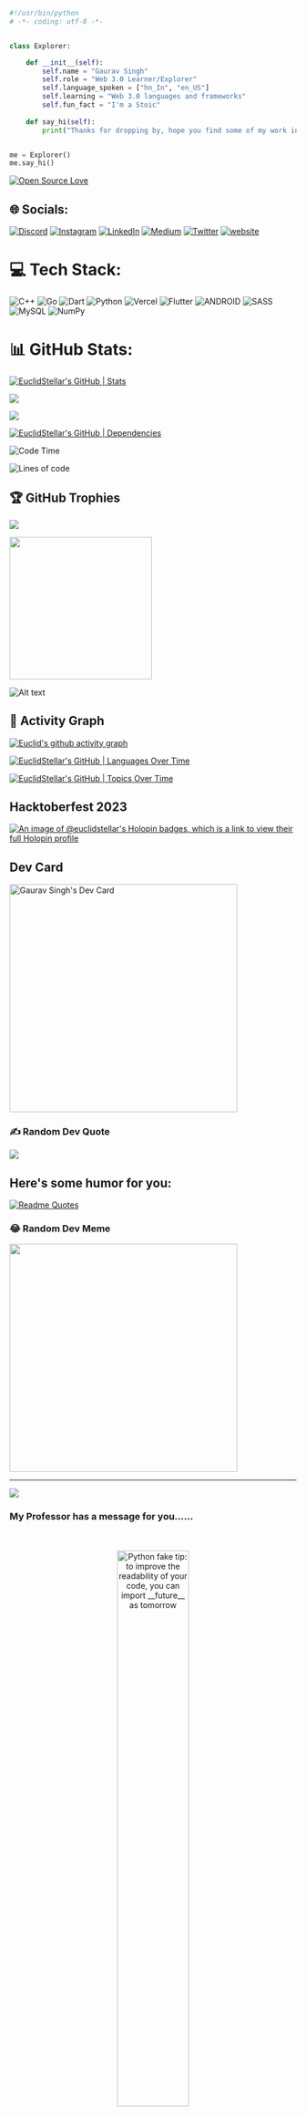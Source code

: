 
<!-- # 💫 About Me:
🌱 I’m currently learning Blockchain technologies and other web 3 frameworks<br><br>🤝 I’m looking for help with StellarX<br><br>💬 Ask me about Kubernetes,Docker and Blockchain<br><br>📫 How to reach me euclidstellar@gmail.com<br><br>⚡ Fun fact I am a Stoic<br><br>
 -->
 

<!-- Proudly created with GPRM ( https://gprm.itsvg.in ) -->

```python
#!/usr/bin/python
# -*- coding: utf-8 -*-


class Explorer:

    def __init__(self):
        self.name = "Gaurav Singh"
        self.role = "Web 3.0 Learner/Explorer"
        self.language_spoken = ["hn_In", "en_US"]
        self.learning = "Web 3.0 languages and frameworks"
        self.fun_fact = "I'm a Stoic"
        
    def say_hi(self):
        print("Thanks for dropping by, hope you find some of my work interesting.")


me = Explorer()
me.say_hi()
```
[![Open Source Love](https://badges.frapsoft.com/os/v1/open-source.svg?v=102)](https://github.com/ellerbrock/open-source-badge/)


## 🌐 Socials:
[![Discord](https://img.shields.io/badge/Discord-%237289DA.svg?logo=discord&logoColor=white)](https://discord.gg/euclid#3137) [![Instagram](https://img.shields.io/badge/Instagram-%23E4405F.svg?logo=Instagram&logoColor=white)](https://instagram.com/Euclid.stellar) [![LinkedIn](https://img.shields.io/badge/LinkedIn-%230077B5.svg?logo=linkedin&logoColor=white)](https://linkedin.com/in/euclidstellar) [![Medium](https://img.shields.io/badge/Medium-12100E?logo=medium&logoColor=white)](https://medium.com/@euclidstellar) [![Twitter](https://img.shields.io/badge/Twitter-%231DA1F2.svg?logo=Twitter&logoColor=white)](https://twitter.com/euclidstellar) 
 [![website](https://img.shields.io/badge/-Website-orange)](https://euclidstellar.vercel.app) 

# 💻 Tech Stack:
![C++](https://img.shields.io/badge/c++-%2300599C.svg?style=flat&logo=c%2B%2B&logoColor=white) ![Go](https://img.shields.io/badge/go-%2300ADD8.svg?style=flat&logo=go&logoColor=white) ![Dart](https://img.shields.io/badge/dart-%230175C2.svg?style=flat&logo=dart&logoColor=white) ![Python](https://img.shields.io/badge/python-3670A0?style=flat&logo=python&logoColor=ffdd54) ![Vercel](https://img.shields.io/badge/vercel-%23000000.svg?style=flat&logo=vercel&logoColor=white) ![Flutter](https://img.shields.io/badge/Flutter-%2302569B.svg?style=flat&logo=Flutter&logoColor=white) ![ANDROID](https://img.shields.io/badge/android-%2320232a.svg?style=flat&logo=android&logoColor=%a4c639) ![SASS](https://img.shields.io/badge/SASS-hotpink.svg?style=flat&logo=SASS&logoColor=white) ![MySQL](https://img.shields.io/badge/mysql-%2300f.svg?style=flat&logo=mysql&logoColor=white) ![NumPy](https://img.shields.io/badge/numpy-%23013243.svg?style=flat&logo=numpy&logoColor=white)
# 📊 GitHub Stats:

[![EuclidStellar's GitHub | Stats](https://stats.quine.sh/EuclidStellar/github?theme=dark)](https://quine.sh?utm_source=widgets&utm_campaign=EuclidStellar)

![](https://github-readme-streak-stats.herokuapp.com/?user=euclidstellar&theme=react&hide_border=false)<br/>

![](https://github-readme-stats.vercel.app/api/top-langs/?username=euclidstellar&theme=react&hide_border=false&include_all_commits=false&count_private=false&layout=compact)

[![EuclidStellar's GitHub | Dependencies](https://stats.quine.sh/EuclidStellar/dependencies?theme=dark)](https://quine.sh?utm_source=widgets&utm_campaign=EuclidStellar)


![Code Time](http://img.shields.io/badge/Code%20Time-1%2C067%20hrs%206%20mins-blue)

![Lines of code](https://img.shields.io/badge/From%20Hello%20World%20I%27ve%20Written-20.4%20Thousand%20lines%20of%20code-blue)



## 🏆 GitHub Trophies
![](https://github-profile-trophy.vercel.app/?username=euclidstellar&theme=onedark&no-frame=true&no-bg=true&margin-w=4)

<div id="header">
  <img src="https://media.giphy.com/media/j5hWF2V3RlNGItTkGc/giphy.gif" width="250"/>
 </div>
 
![Alt text](https://spotify-recently-played-readme.vercel.app/api?user=ck6qgjc9sw6stqxkdzibxp4z7&count=1)

<!-- ## 📐 Activity Graph
[![Gaurav's github activity graph](https://github-readme-activity-graph.vercel.app/graph?username=euclidstellar&theme=tokyo-night )](https://github.com/euclidstellar/github-readme-activity-graph) -->

## 📐 Activity Graph
[![Euclid's github activity graph](https://github-readme-activity-graph.vercel.app/graph?username=euclidstellar&theme=react)](https://github.com/euclidstellar/github-readme-activity-graph)


[![EuclidStellar's GitHub | Languages Over Time](https://stats.quine.sh/EuclidStellar/languages-over-time?theme=dark)](https://quine.sh?utm_source=widgets&utm_campaign=EuclidStellar)

[![EuclidStellar's GitHub | Topics Over Time](https://stats.quine.sh/EuclidStellar/topics-over-time?theme=dark)](https://quine.sh?utm_source=widgets&utm_campaign=EuclidStellar)


## Hacktoberfest 2023
[![An image of @euclidstellar's Holopin badges, which is a link to view their full Holopin profile](https://holopin.me/euclidstellar)](https://holopin.io/@euclidstellar)

## Dev Card

<a href="https://app.daily.dev/euclidstellar"><img src="https://api.daily.dev/devcards/1dd6118fe2984107b3b39b7da4dce38e.png?r=2i5" width="400" alt="Gaurav Singh's Dev Card"/></a>

### ✍️ Random Dev Quote
![](https://quotes-github-readme.vercel.app/api?type=horizontal&theme=tokyonight)
## Here's some humor for you:
[![Readme Quotes](https://dev-humor.vercel.app/api?type=horizontal&theme=tokyonight)](https://github.com/piyushsuthar/github-readme-quotes)


### 😂 Random Dev Meme
<img src='https://randommeme-five.vercel.app/' style="height: 400px;"/>

---
[![](https://visitcount.itsvg.in/api?id=euclidstellar&icon=0&color=2)](https://visitcount.itsvg.in)


<h3>My Professor has a message for you......</h3>


<br>
<br>
<div align="center">
  <img src="https://user-images.githubusercontent.com/38964964/167205200-026483f2-8b0f-4101-b76f-96347a246889.png" width="50%" alt="Python fake tip: to improve the readability of your code, you can import __future__ as tomorrow">
</div>
<br>

Here are some [🦜 party parrots](https://cultofthepartyparrot.com):

<div>
    <img src="https://cultofthepartyparrot.com/parrots/hd/githubparrot.gif" width="30" height="30"/>
    <img src="https://cultofthepartyparrot.com/flags/hd/indiaparrot.gif" width="30" height="30"/>
    <img src="https://cultofthepartyparrot.com/parrots/asyncparrot.gif" width="36" height="30"/>
    <img src="https://cultofthepartyparrot.com/parrots/hd/exceptionallyfastparrot.gif" width="30" height="30"/>
    <img src="https://cultofthepartyparrot.com/parrots/hd/60fpsparrot.gif" width="30" height="30"/>
    <img src="https://cultofthepartyparrot.com/parrots/hd/jumpingparrot.gif" width="30" height="30"/>
    <img src="https://cultofthepartyparrot.com/parrots/hd/opensourceparrot.gif" width="30" height="30"/>
    <img src="https://cultofthepartyparrot.com/parrots/hd/dealwithitnowparrot.gif" width="30" height="30"/>
    <img src="https://cultofthepartyparrot.com/parrots/hd/hypnoparrotlight.gif" width="30" height="30"/>
    <img src="https://cultofthepartyparrot.com/parrots/databaseparrot.gif" width="30" height="30"/>
    <img src="https://cultofthepartyparrot.com/parrots/fixparrot.gif" width="36" height="30"/>
    <img src="https://cultofthepartyparrot.com/parrots/hd/laptop_parrot.gif" width="30" height="30"/>
    <img src="https://cultofthepartyparrot.com/parrots/hd/spinningparrot.gif" width="30" height="30"/>
    <img src="https://cultofthepartyparrot.com/parrots/hd/levitationparrot.gif" width="30" height="30"/>
    <img src="https://cultofthepartyparrot.com/parrots/hd/meldparrot.gif" width="30" height="30"/>
    <img src="https://cultofthepartyparrot.com/parrots/slomoparrot.gif" width="30" height="30"/>
    <img src="https://cultofthepartyparrot.com/parrots/hd/moonwalkingparrot.gif" width="30" height="30"/>
    <img src="https://cultofthepartyparrot.com/parrots/hd/stableparrot.gif" width="30" height="30"/>
    <img src="https://cultofthepartyparrot.com/parrots/hd/scienceparrot.gif" width="30" height="30"/>
    <img src="https://cultofthepartyparrot.com/parrots/hd/pirateparrot.gif" width="30" height="30"/>
    <img src="https://cultofthepartyparrot.com/parrots/hd/footballparrot.gif" width="30" height="30"/>
    <img src="https://cultofthepartyparrot.com/parrots/hd/illuminatiparrot.gif" width="30" height="30"/>
    <img src="https://cultofthepartyparrot.com/parrots/hd/hypnoparrotdark.gif" width="30" height="30"/>
    <img src="https://cultofthepartyparrot.com/parrots/hd/mustacheparrot.gif" width="30" height="30"/>
</div>



<img src="https://raw.githubusercontent.com/trinib/trinib/82213791fa9ff58d3ca768ddd6de2489ec23ffca/images/footer.svg" width="100%">
